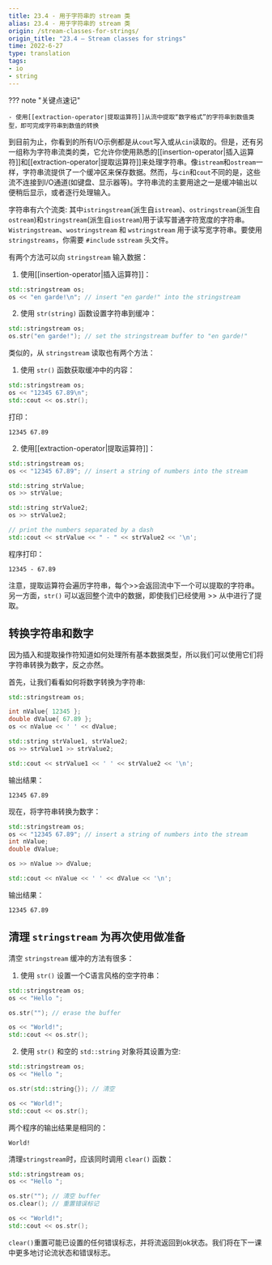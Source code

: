 ```yaml
---
title: 23.4 - 用于字符串的 stream 类
alias: 23.4 - 用于字符串的 stream 类
origin: /stream-classes-for-strings/
origin_title: "23.4 — Stream classes for strings"
time: 2022-6-27
type: translation
tags:
- io
- string
---
```


??? note "关键点速记"

	- 使用[[extraction-operator|提取运算符]]从流中提取“数字格式”的字符串到数值类型，即可完成字符串到数值的转换


到目前为止，你看到的所有I/O示例都是从`cout`写入或从`cin`读取的。但是，还有另一组称为字符串流类的类，它允许你使用熟悉的[[insertion-operator|插入运算符]]和[[extraction-operator|提取运算符]]来处理字符串。像`istream`和`ostream`一样，字符串流提供了一个缓冲区来保存数据。然而，与`cin`和`cout`不同的是，这些流不连接到I/O通道(如键盘、显示器等)。字符串流的主要用途之一是缓冲输出以便稍后显示，或者逐行处理输入。

字符串有六个流类: 其中`istringstream`(派生自`istream`)、`ostringstream`(派生自`ostream`)和`stringstream`(派生自`iostream`)用于读写普通字符宽度的字符串。`Wistringstream`、`wostringstream` 和 `wstringstream` 用于读写宽字符串。要使用 `stringstreams`，你需要 `#include` `sstream` 头文件。

有两个方法可以向 `stringstream` 输入数据：

1.  使用[[insertion-operator|插入运算符]]：

```cpp
std::stringstream os;
os << "en garde!\n"; // insert "en garde!" into the stringstream
```

2.  使用 `str(string)` 函数设置字符串到缓冲：

```cpp
std::stringstream os;
os.str("en garde!"); // set the stringstream buffer to "en garde!"
```

类似的，从 `stringstream` 读取也有两个方法：

1.  使用 `str()` 函数获取缓冲中的内容：

```cpp
std::stringstream os;
os << "12345 67.89\n";
std::cout << os.str();
```

打印：

```
12345 67.89
```

2.  使用[[extraction-operator|提取运算符]]：

```cpp
std::stringstream os;
os << "12345 67.89"; // insert a string of numbers into the stream

std::string strValue;
os >> strValue;

std::string strValue2;
os >> strValue2;

// print the numbers separated by a dash
std::cout << strValue << " - " << strValue2 << '\n';
```

程序打印：

```
12345 - 67.89
```

注意，提取运算符会遍历字符串，每个>>会返回流中下一个可以提取的字符串。另一方面，`str()` 可以返回整个流中的数据，即使我们已经使用 >> 从中进行了提取。

## 转换字符串和数字

因为插入和提取操作符知道如何处理所有基本数据类型，所以我们可以使用它们将字符串转换为数字，反之亦然。

首先，让我们看看如何将数字转换为字符串:

```cpp
std::stringstream os;

int nValue{ 12345 };
double dValue{ 67.89 };
os << nValue << ' ' << dValue;

std::string strValue1, strValue2;
os >> strValue1 >> strValue2;

std::cout << strValue1 << ' ' << strValue2 << '\n';
```

输出结果：

```
12345 67.89
```

现在，将字符串转换为数字：

```cpp
std::stringstream os;
os << "12345 67.89"; // insert a string of numbers into the stream
int nValue;
double dValue;

os >> nValue >> dValue;

std::cout << nValue << ' ' << dValue << '\n';
```

输出结果：

```
12345 67.89
```

## 清理 `stringstream` 为再次使用做准备

清空 `stringstream` 缓冲的方法有很多：

1.  使用 `str()` 设置一个C语言风格的空字符串：

```cpp
std::stringstream os;
os << "Hello ";

os.str(""); // erase the buffer

os << "World!";
std::cout << os.str();
```

2. 使用 `str()` 和空的 `std::string` 对象将其设置为空:

```cpp
std::stringstream os;
os << "Hello ";

os.str(std::string{}); // 清空

os << "World!";
std::cout << os.str();
```

两个程序的输出结果是相同的：

```
World!
```

清理`stringstream`时，应该同时调用 `clear()` 函数：

```cpp
std::stringstream os;
os << "Hello ";

os.str(""); // 清空 buffer
os.clear(); // 重置错误标记

os << "World!";
std::cout << os.str();
```

`clear()`重置可能已设置的任何错误标志，并将流返回到ok状态。我们将在下一课中更多地讨论流状态和错误标志。
